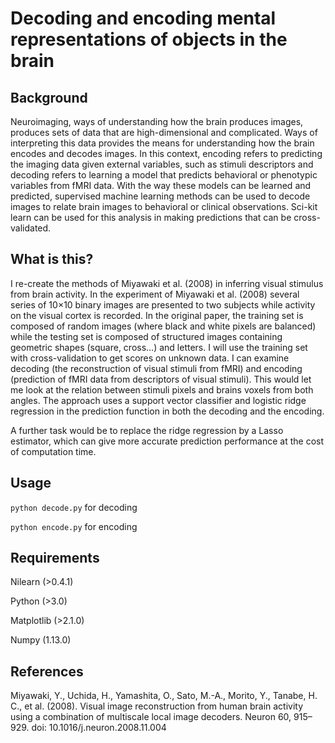 # Decoding and encoding mental representations of objects in the brain

## Background

Neuroimaging, ways of understanding how the brain produces images, produces sets of data that are high-dimensional and complicated. Ways of interpreting this data provides the means for understanding how the brain encodes and decodes images. In this context, encoding refers to predicting the imaging data given external variables, such as stimuli descriptors and decoding refers to learning a model that predicts behavioral or phenotypic variables from fMRI data. With the way these models can be learned and predicted, supervised machine learning methods can be used to decode images to relate brain images to behavioral or clinical observations. Sci-kit learn can be used for this analysis in making predictions that can be cross-validated. 

## What is this?

I re-create the methods of Miyawaki et al. (2008) in inferring visual stimulus from brain activity. In the experiment of Miyawaki et al. (2008) several series of 10×10 binary images are presented to two subjects while activity on the visual cortex is recorded. In the original paper, the training set is composed of random images (where black and white pixels are balanced) while the testing set is composed of structured images containing geometric shapes (square, cross…) and letters. I will use the training set with cross-validation to get scores on unknown data. I can examine decoding (the reconstruction of visual stimuli from fMRI) and encoding (prediction of fMRI data from descriptors of visual stimuli). This would let me look at the relation between stimuli pixels and brains voxels from both angles. The approach uses a support vector classifier and logistic ridge regression in the prediction function in both the decoding and the encoding. 

A further task would be to replace the ridge regression  by a Lasso estimator, which can give more accurate prediction performance at the cost of computation time.

## Usage

`python decode.py` for decoding

`python encode.py` for encoding

## Requirements

Nilearn (>0.4.1)

Python (>3.0)

Matplotlib (>2.1.0)

Numpy (1.13.0)

## References

Miyawaki, Y., Uchida, H., Yamashita, O., Sato, M.-A., Morito, Y., Tanabe, H. C., et al. (2008). Visual image reconstruction from human brain activity using a combination of multiscale local image decoders. Neuron 60, 915–929. doi: 10.1016/j.neuron.2008.11.004
